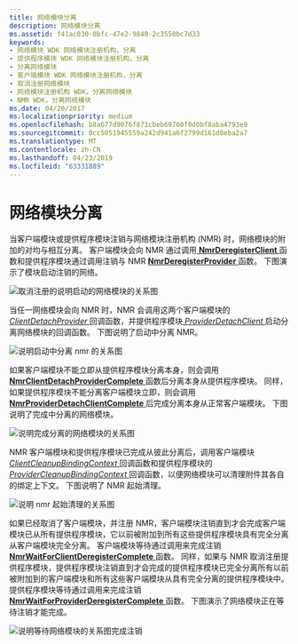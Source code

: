 ```yaml
---
title: 网络模块分离
description: 网络模块分离
ms.assetid: f41ac030-0bfc-47e2-9840-2c3550bc7d33
keywords:
- 网络模块 WDK 网络模块注册机构，分离
- 提供程序模块 WDK 网络模块注册机构，分离
- 分离网络模块
- 客户端模块 WDK 网络模块注册机构，分离
- 取消注册网络模块
- 网络模块注册机构 WDK，分离网络模块
- NMR WDK，分离网络模块
ms.date: 04/20/2017
ms.localizationpriority: medium
ms.openlocfilehash: b8a677d9076f871cbeb69760f0d0bf8aba4793e9
ms.sourcegitcommit: 0cc5051945559a242d941a6f2799d161d8eba2a7
ms.translationtype: MT
ms.contentlocale: zh-CN
ms.lasthandoff: 04/23/2019
ms.locfileid: "63331889"
---
```

# <a name="network-module-detachment"></a>网络模块分离


当客户端模块或提供程序模块注销与网络模块注册机构 (NMR) 时，网络模块的附加的对均与相互分离。 客户端模块会向 NMR 通过调用[ **NmrDeregisterClient** ](https://msdn.microsoft.com/library/windows/hardware/ff568774)函数和提供程序模块通过调用注销与 NMR [ **NmrDeregisterProvider** ](https://msdn.microsoft.com/library/windows/hardware/ff568778)函数。 下图演示了模块启动注销的网络。

![取消注册的说明启动的网络模块的关系图](images/nmrdetach1.png)

当任一网络模块会向 NMR 时，NMR 会调用这两个客户端模块的[ *ClientDetachProvider* ](https://msdn.microsoft.com/library/windows/hardware/ff544908)回调函数，并提供程序模块[ *ProviderDetachClient* ](https://msdn.microsoft.com/library/windows/hardware/ff570397)启动分离网络模块的回调函数。 下图说明了启动中分离 NMR。

![说明启动中分离 nmr 的关系图](images/nmrdetach2.png)

如果客户端模块不能立即从提供程序模块分离本身，则会调用[ **NmrClientDetachProviderComplete** ](https://msdn.microsoft.com/library/windows/hardware/ff568772)函数后分离本身从提供程序模块。 同样，如果提供程序模块不能分离客户端模块立即，则会调用[ **NmrProviderDetachClientComplete** ](https://msdn.microsoft.com/library/windows/hardware/ff568781)后完成分离本身从正常客户端模块。 下图说明了完成中分离的网络模块。

![说明完成分离的网络模块的关系图](images/nmrdetach3.png)


NMR 客户端模块和提供程序模块已完成从彼此分离后，调用客户端模块[ *ClientCleanupBindingContext* ](https://msdn.microsoft.com/library/windows/hardware/ff544904)回调函数和提供程序模块的[ *ProviderCleanupBindingContext* ](https://msdn.microsoft.com/library/windows/hardware/ff570396)回调函数，以便网络模块可以清理附件其各自的绑定上下文。 下图说明了 NMR 起始清理。

![说明 nmr 起始清理的关系图](images/nmrdetach4.png)


如果已经取消了客户端模块，并注册 NMR，客户端模块注销直到才会完成客户端模块已从所有提供程序模块，它以前被附加到所有这些提供程序模块具有完全分离从客户端模块完全分离。 客户端模块等待通过调用来完成注销[ **NmrWaitForClientDeregisterComplete** ](https://msdn.microsoft.com/library/windows/hardware/ff568786)函数。 同样，如果与 NMR 取消注册提供程序模块，提供程序模块注销直到才会完成的提供程序模块已完全分离所有以前被附加到的客户端模块和所有这些客户端模块从具有完全分离的提供程序模块中。 提供程序模块等待通过调用来完成注销[ **NmrWaitForProviderDeregisterComplete** ](https://msdn.microsoft.com/library/windows/hardware/ff568787)函数。 下图演示了网络模块正在等待注销才能完成。

![说明等待网络模块的关系图完成注销](images/nmrdetach5.png)
